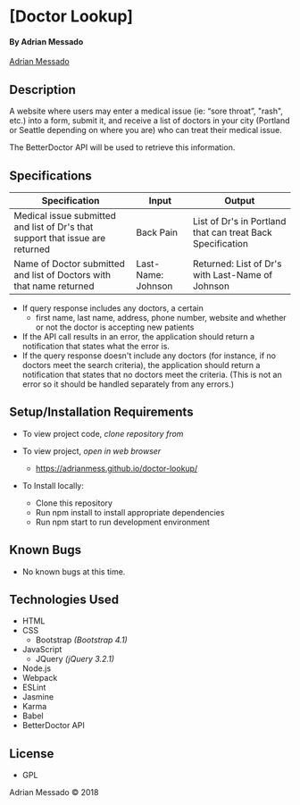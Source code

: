 # **[Doctor Lookup]**

#### By Adrian Messado
[Adrian Messado](https://github.com/adrianmess)
## Description
A website where users may enter a medical issue (ie: “sore throat”, "rash", etc.) into a form, submit it, and receive a list of doctors in your city (Portland or Seattle depending on where you are) who can treat their medical issue.

The BetterDoctor API will be used to retrieve this information.

## Specifications

| Specification | Input | Output |
| --- | --- | --- |
| Medical issue submitted and list of Dr's that support that issue are returned | Back Pain | List of Dr's in Portland that can treat Back Specification
| Name of Doctor submitted and list of Doctors with that name returned | Last-Name: Johnson | Returned: List of Dr's with Last-Name of Johnson

* If query response includes any doctors, a certain
  *  first name, last name, address, phone number, website and whether or not the doctor is accepting new patients
* If the API call results in an error, the application should return a notification that states what the error is.
* If the query response doesn't include any doctors (for instance, if no doctors meet the search criteria), the application should return a notification that states that no doctors meet the criteria. (This is not an error so it should be handled separately from any errors.)

## Setup/Installation Requirements

* To view project code, _clone repository from_
* To view project, _open in web browser_
  *  https://adrianmess.github.io/doctor-lookup/


* To Install locally:
  * Clone this repository
  * Run npm install to install appropriate dependencies
  * Run npm start to run development environment

## Known Bugs
  * No known bugs at this time.


## Technologies Used

* HTML
* CSS
  * Bootstrap _(Bootstrap 4.1)_
* JavaScript
  * JQuery _(jQuery 3.2.1)_
* Node.js
* Webpack
* ESLint
* Jasmine
* Karma
* Babel
* BetterDoctor API

## License

* GPL

Adrian Messado © 2018

